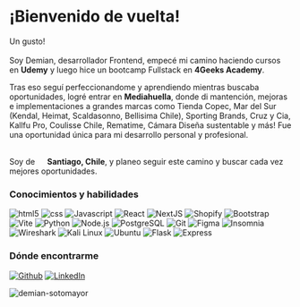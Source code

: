 
<!-- Title -->
<h1>¡Bienvenido de vuelta!</h1>
<!-- Subtitle -->
<p>Un gusto!<br><br>
Soy Demian, desarrollador Frontend, empecé mi camino haciendo cursos en <b>Udemy</b> y luego hice un bootcamp Fullstack en <b>4Geeks Academy</b>.  <br>

Tras eso seguí perfeccionandome y aprendiendo mientras buscaba oportunidades, logré entrar en <b>Mediahuella</b>, donde di mantención, mejoras e implementaciones a grandes marcas como Tienda Copec, Mar del Sur (Kendal, Heimat, Scaldasonno, Bellisima Chile), Sporting Brands, Cruz y Cia, Kallfu Pro, Coulisse Chile, Rematime, Cámara Diseña sustentable y más! Fue una oportunidad única para mi desarrollo personal y profesional. <br><br>

Soy de <img src="https://cdn-icons-png.flaticon.com/512/323/323284.png" width="14"> <b>Santiago, Chile</b>, y planeo seguir este camino y buscar cada vez mejores oportunidades.
</p>

<!-- Skills -->
<h3>Conocimientos y habilidades</h3>
<p>
  <img alt="html5" src="https://img.shields.io/badge/-HTML5-%23b3535e?style=flat-square&logo=html5&logoColor=white&color=d06f49" />
  <img alt="css" src="https://img.shields.io/badge/CSS-%23cda043?style=flat-square&logo=css3&logoColor=white&color=6066C6" />
  <img alt="Javascript" src="https://img.shields.io/badge/Javascript-%23ad5149?style=flat-square&logo=javascript&logoColor=white&color=e3b005" />
  <img alt="React" src="https://img.shields.io/badge/-React-%23ac5d8b?style=flat-square&logo=react&logoColor=white&color=6987D5" />
  <img alt="NextJS" src="https://img.shields.io/badge/-NextJS-%23ac5d8b?style=flat-square&logo=nextjs&logoColor=white&color=6987D5" />
  <img alt="Shopify" src="https://img.shields.io/badge/-Shopify-%2383a8cf?style=flat-square&logo=shopify&logoColor=green&color=f5f5f5" />
  <img alt="Bootstrap" src="https://img.shields.io/badge/-Bootstrap-%2383a8cf?style=flat-square&logo=bootstrap&logoColor=white&color=6f42c1" />
  <img alt="Vite" src="https://img.shields.io/badge/-Vite-%2383a8cf?style=flat-square&logo=vite&logoColor=white&color=5d30ef" />
  <img alt="Python" src="https://img.shields.io/badge/-Python-%237f6aad?style=flat-square&logo=python&logoColor=white&color=0367A6" />

  <img alt="Node.js" src="https://img.shields.io/badge/-Node.js-%2383a8cf?style=flat-square&logo=node.js&logoColor=white&color=3e9e6b" />
  <img alt="PostgreSQL" src="https://img.shields.io/badge/-PostgreSQL-%236a7aad?style=flat-square&logo=postgresql&logoColor=white&color=3366FF" />
  <img alt="Git" src="https://img.shields.io/badge/-Git-%2383a8cf?style=flat-square&logo=git&logoColor=white&color=d06f49" />
  <img alt="Figma" src="https://img.shields.io/badge/-Figma-%2383a8cf?style=flat-square&logo=figma&logoColor=white&color=4a89c9" />
  <img alt="Insomnia" src="https://img.shields.io/badge/-Insomnia-%2383a8cf?style=flat-square&logo=insomnia&logoColor=white&color=4a04bf" />
  <img alt="Wireshark" src="https://img.shields.io/badge/-Wireshark-%2383a8cf?style=flat-square&logo=wireshark&logoColor=white&color=4a89c9" />
  <img alt="Kali Linux" src="https://img.shields.io/badge/-Kali Linux-%2383a8cf?style=flat-square&logo=kaliLinux&logoColor=black&color=4a89c9" />
  <img alt="Ubuntu" src="https://img.shields.io/badge/-Ubuntu-%2383a8cf?style=flat-square&logo=ubuntu&logoColor=orange&color=f5f5f5" />
  <img alt="Flask" src="https://img.shields.io/badge/-Flask-%2383a8cf?style=flat-square&logo=flask&logoColor=black&color=f5f5f5" />
  <img alt="Express" src="https://img.shields.io/badge/-Express-%2383a8cf?style=flat-square&logo=express&logoColor=black&color=f5f5f5" />
</p>

<!-- Social -->
<h3>Dónde encontrarme</h3>
<p>
  <a href="https://github.com/demian-sotomayor" target="_blank"><img alt="Github" src="https://img.shields.io/badge/GitHub-%2312100E.svg?&style=for-the-badge&logo=Github&logoColor=white" /></a> <a href="https://www.linkedin.com/in/demian-sotomayor-urrutia" target="_blank"><img alt="LinkedIn" src="https://img.shields.io/badge/linkedin-%230077B5.svg?&style=for-the-badge&logo=linkedin&logoColor=white" /></a> 
</p>

<p>
<img align="center" src="https://github-readme-stats.vercel.app/api/top-langs?username=demian-sotomayor&show_icons=true&locale=en&layout=compact" alt="demian-sotomayor" />

</p>

<!-- Usar cuando tenga más avanzada mi cuenta de github // STATS // -->
<!-- &nbsp;<img align="center" src="https://github-readme-stats.vercel.app/api?username=demian-sotomayor&show_icons=true&locale=en" alt="demian-sotomayor" /> -->
